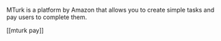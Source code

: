 MTurk is a platform by Amazon that allows you to create simple tasks and pay users to complete them.

[[mturk pay]]
